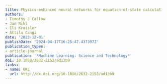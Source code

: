 ```yaml
---
title: Physics-enhanced neural networks for equation-of-state calculations
authors:
- Timothy J Callow
- Jan Nikl
- Eli Kraisler
- Attila Cangi
date: '2023-12-01'
publishDate: '2024-04-17T10:25:47.437397Z'
publication_types:
- article-journal
publication: '*Machine Learning: Science and Technology*'
doi: 10.1088/2632-2153/ad13b9
links:
- name: URL
  url: http://dx.doi.org/10.1088/2632-2153/ad13b9
---
```

